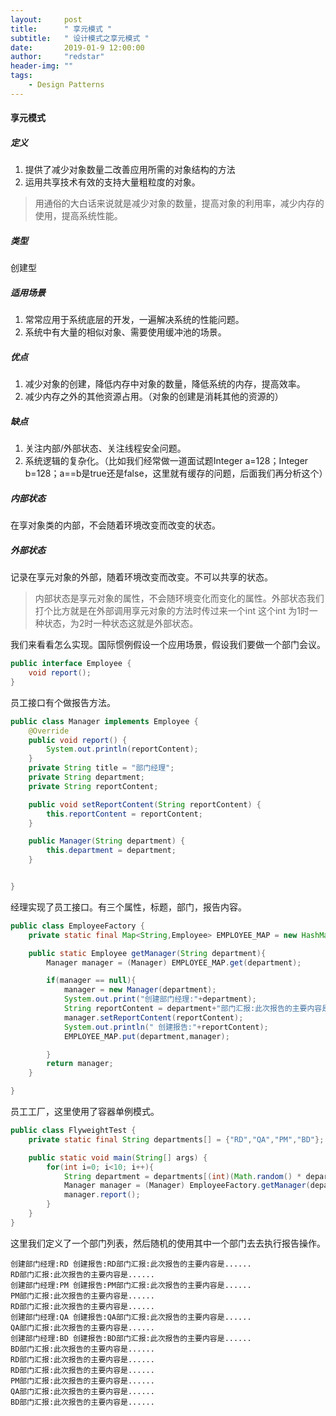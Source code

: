 ```yaml
---
layout:     post
title:      " 享元模式 "
subtitle:   " 设计模式之享元模式 "
date:       2019-01-9 12:00:00
author:     "redstar"
header-img: ""
tags:
    - Design Patterns
---
```




#### 享元模式
##### 定义
1. 提供了减少对象数量二改善应用所需的对象结构的方法
2. 运用共享技术有效的支持大量粗粒度的对象。

> 用通俗的大白话来说就是减少对象的数量，提高对象的利用率，减少内存的使用，提高系统性能。 

##### 类型
创建型
##### 适用场景
1. 常常应用于系统底层的开发，一遍解决系统的性能问题。
2. 系统中有大量的相似对象、需要使用缓冲池的场景。
##### 优点
1. 减少对象的创建，降低内存中对象的数量，降低系统的内存，提高效率。
2. 减少内存之外的其他资源占用。（对象的创建是消耗其他的资源的）

##### 缺点
1. 关注内部/外部状态、关注线程安全问题。
2. 系统逻辑的复杂化。（比如我们经常做一道面试题Integer a=128；Integer b=128；a==b是true还是false，这里就有缓存的问题，后面我们再分析这个）

##### 内部状态
在享对象类的内部，不会随着环境改变而改变的状态。
##### 外部状态
记录在享元对象的外部，随着环境改变而改变。不可以共享的状态。

> 内部状态是享元对象的属性，不会随环境变化而变化的属性。外部状态我们打个比方就是在外部调用享元对象的方法时传过来一个int 这个int 为1时一种状态，为2时一种状态这就是外部状态。

我们来看看怎么实现。国际惯例假设一个应用场景，假设我们要做一个部门会议。

```java
public interface Employee {
    void report();
}
```
员工接口有个做报告方法。

```java
public class Manager implements Employee {
    @Override
    public void report() {
        System.out.println(reportContent);
    }
    private String title = "部门经理";
    private String department;
    private String reportContent;

    public void setReportContent(String reportContent) {
        this.reportContent = reportContent;
    }

    public Manager(String department) {
        this.department = department;
    }


}
```
经理实现了员工接口。有三个属性，标题，部门，报告内容。

```java
public class EmployeeFactory {
    private static final Map<String,Employee> EMPLOYEE_MAP = new HashMap<String,Employee>();

    public static Employee getManager(String department){
        Manager manager = (Manager) EMPLOYEE_MAP.get(department);

        if(manager == null){
            manager = new Manager(department);
            System.out.print("创建部门经理:"+department);
            String reportContent = department+"部门汇报:此次报告的主要内容是......";
            manager.setReportContent(reportContent);
            System.out.println(" 创建报告:"+reportContent);
            EMPLOYEE_MAP.put(department,manager);

        }
        return manager;
    }

}
```
员工工厂，这里使用了容器单例模式。

```java
public class FlyweightTest {
    private static final String departments[] = {"RD","QA","PM","BD"};

    public static void main(String[] args) {
        for(int i=0; i<10; i++){
            String department = departments[(int)(Math.random() * departments.length)];
            Manager manager = (Manager) EmployeeFactory.getManager(department);
            manager.report();
        }
    }
}
```
这里我们定义了一个部门列表，然后随机的使用其中一个部门去去执行报告操作。
```
创建部门经理:RD 创建报告:RD部门汇报:此次报告的主要内容是......
RD部门汇报:此次报告的主要内容是......
创建部门经理:PM 创建报告:PM部门汇报:此次报告的主要内容是......
PM部门汇报:此次报告的主要内容是......
RD部门汇报:此次报告的主要内容是......
创建部门经理:QA 创建报告:QA部门汇报:此次报告的主要内容是......
QA部门汇报:此次报告的主要内容是......
创建部门经理:BD 创建报告:BD部门汇报:此次报告的主要内容是......
BD部门汇报:此次报告的主要内容是......
RD部门汇报:此次报告的主要内容是......
RD部门汇报:此次报告的主要内容是......
PM部门汇报:此次报告的主要内容是......
QA部门汇报:此次报告的主要内容是......
BD部门汇报:此次报告的主要内容是......
```

